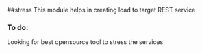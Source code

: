 ##stress 
This module helps in creating load to target REST service 

### To do:
Looking for best opensource tool to stress the services